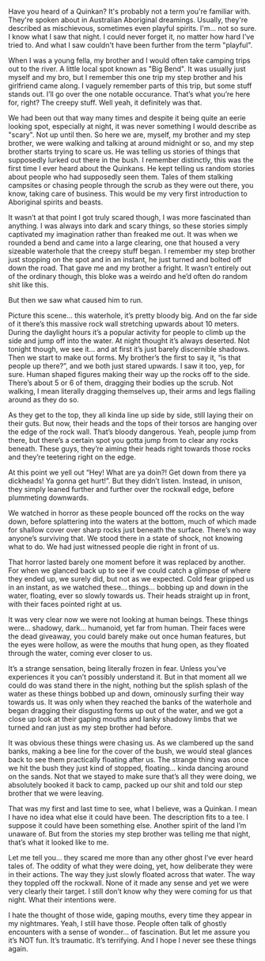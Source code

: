 Have you heard of a Quinkan? It's probably not a term you're familiar with. They're spoken about in Australian Aboriginal dreamings. Usually, they're described as mischievous, sometimes even playful spirits. I'm... not so sure. I know what I saw that night. I could never forget it, no matter how hard I've tried to. And what I saw couldn't have been further from the term "playful".

When I was a young fella, my brother and I would often take camping trips out to the river. A little local spot known as "Big Bend". It was usually just myself and my bro, but I remember this one trip my step brother and his girlfriend came along. I vaguely remember parts of this trip, but some stuff stands out. I’ll go over the one notable occurance. That’s what you’re here for, right? The creepy stuff. Well yeah, it definitely was that.

We had been out that way many times and despite it being quite an eerie looking spot, especially at night, it was never something I would describe as "scary". Not up until then. So here we are, myself, my brother and my step brother, we were walking and talking at around midnight or so, and my step brother starts trying to scare us. He was telling us stories of things that supposedly lurked out there in the bush. I remember distinctly, this was the first time I ever heard about the Quinkans. He kept telling us random stories about people who had supposedly seen them. Tales of them stalking campsites or chasing people through the scrub as they were out there, you know, taking care of business. This would be my very first introduction to Aboriginal spirits and beasts.

It wasn’t at that point I got truly scared though, I was more fascinated than anything. I was always into dark and scary things, so these stories simply captivated my imagination rather than freaked me out. It was when we rounded a bend and came into a large clearing, one that housed a very sizeable waterhole that the creepy stuff began. I remember my step brother just stopping on the spot and in an instant, he just turned and bolted off down the road. That gave me and my brother a fright. It wasn’t entirely out of the ordinary though, this bloke was a weirdo and he’d often do random shit like this.

But then we saw what caused him to run. 

Picture this scene... this waterhole, it’s pretty bloody big. And on the far side of it there’s this massive rock wall stretching upwards about 10 meters. During the daylight hours it’s a popular activity for people to climb up the side and jump off into the water. At night thought it’s always deserted. Not tonight though, we see it... and at first it’s just barely discernible shadows. Then we start to make out forms. My brother’s the first to say it, “is that people up there?”, and we both just stared upwards. I saw it too, yep, for sure. Human shaped figures making their way up the rocks off to the side. There’s about 5 or 6 of them, dragging their bodies up the scrub. Not walking, I mean literally dragging themselves up, their arms and legs flailing around as they do so.

As they get to the top, they all kinda line up side by side, still laying their on their guts. But now, their heads and the tops of their torsos are hanging over the edge of the rock wall. That’s bloody dangerous. Yeah, people jump from there, but there’s a certain spot you gotta jump from to clear any rocks beneath. These guys, they’re aiming their heads right towards those rocks and they’re teetering right on the edge.

At this point we yell out “Hey! What are ya doin?! Get down from there ya dickheads! Ya gonna get hurt!”. But they didn’t listen. Instead, in unison, they simply leaned further and further over the rockwall edge, before plummeting downwards.

We watched in horror as these people bounced off the rocks on the way down, before splattering into the waters at the bottom, much of which made for shallow cover over sharp rocks just beneath the surface. There’s no way anyone’s surviving that. We stood there in a state of shock, not knowing what to do. We had just witnessed people die right in front of us.

That horror lasted barely one moment before it was replaced by another. For when we glanced back up to see if we could catch a glimpse of where they ended up, we surely did, but not as we expected. Cold fear gripped us in an instant, as we watched these… things… bobbing up and down in the water, floating, ever so slowly towards us. Their heads straight up in front, with their faces pointed right at us.

It was very clear now we were not looking at human beings. These things were… shadowy, dark… humanoid, yet far from human. Their faces were the dead giveaway, you could barely make out once human features, but the eyes were hollow, as were the mouths that hung open, as they floated through the water, coming ever closer to us.

It’s a strange sensation, being literally frozen in fear. Unless you’ve experiences it you can’t possibly understand it. But in that moment all we could do was stand there in the night, nothing but the splish splash of the water as these things bobbed up and down, ominously surfing their way towards us. It was only when they reached the banks of the waterhole and began dragging their disgusting forms up out of the water, and we got a close up look at their gaping mouths and lanky shadowy limbs that we turned and ran just as my step brother had before.

It was obvious these things were chasing us. As we clambered up the sand banks, making a bee line for the cover of the bush, we would steal glances back to see them practically floating after us. The strange thing was once we hit the bush they just kind of stopped, floating…  kinda dancing around on the sands. Not that we stayed to make sure that’s all they were doing, we absolutely booked it back to camp, packed up our shit and told our step brother that we were leaving.

That was my first and last time to see, what I believe, was a Quinkan. I mean I have no idea what else it could have been. The description fits to a tee. I suppose it could have been something else. Another spirit of the land I’m unaware of. But from the stories my step brother was telling me that night, that’s what it looked like to me.

Let me tell you... they scared me more than any other ghost I’ve ever heard tales of. The oddity of what they were doing, yet, how deliberate they were in their actions. The way they just slowly floated across that water. The way they toppled off the rockwall. None of it made any sense and yet we were very clearly their target. I still don’t know why they were coming for us that night. What their intentions were. 

I hate the thought of those wide, gaping mouths, every time they appear in my nightmares. Yeah, I still have those. People often talk of ghostly encounters with a sense of wonder… of fascination. But let me assure you it’s NOT fun. It’s traumatic. It’s terrifying. And I hope I never see these things again.